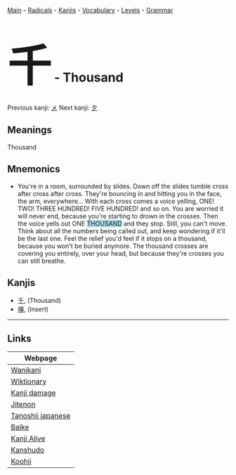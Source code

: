 <style> bigfont {font-size: 100px}</style>
[Main](../README.md) -
[Radicals](../radicals.md) -
[Kanjis](../kanjis.md) -
[Vocabulary](../vocabulary.md) -
[Levels](../levels.md) -
[Grammar](../grammar.md)
# <bigfont> 千</bigfont> - Thousand 

Previous kanji: [メ](メ.md) Next kanji: [夕](夕.md) 

## Meanings
 Thousand
## Mnemonics
 * You're in a room, surrounded by slides. Down off the slides tumble cross after cross after cross. They're bouncing in and hitting you in the face, the arm, everywhere... With each cross comes a voice yelling, ONE! TWO! THREE HUNDRED! FIVE HUNDRED! and so on. You are worried it will never end, because you're starting to drown in the crosses. Then the voice yells out ONE <span style="background-color:#ADD8E6"> THOUSAND</span> and they stop. Still, you can't move. Think about all the numbers being called out, and keep wondering if it'll be the last one. Feel the relief you'd feel if it stops on a thousand, because you won't be buried anymore. The thousand crosses are covering you entirely, over your head, but because they're crosses you can still breathe.


## Kanjis
 * [千](../kanjis/千.md), (Thousand)
* [挿](../kanjis/挿.md), (Insert)



---

## Links 

| Webpage |
| --- |
| [Wanikani          ](https://www.wanikani.com/kanji/千) |
| [Wiktionary        ](https://en.wiktionary.org/wiki/千) |
| [Kanji damage      ](http://www.kanjidamage.com/kanji/search?utf8=✓&q=千) |
| [Jitenon           ](https://jitenon.com/kanji/千) |
| [Tanoshii japanese ](https://www.tanoshiijapanese.com/dictionary/kanji.cfm?k=千) |
| [Baike             ](https://baike.baidu.com/item/千) |
| [Kanji Alive       ](https://app.kanjialive.com/千) |
| [Kanshudo          ](https://www.kanshudo.com/searchmn?q=千) |
| [Koohii            ](https://kanji.koohii.com/study/kanji/千) |

